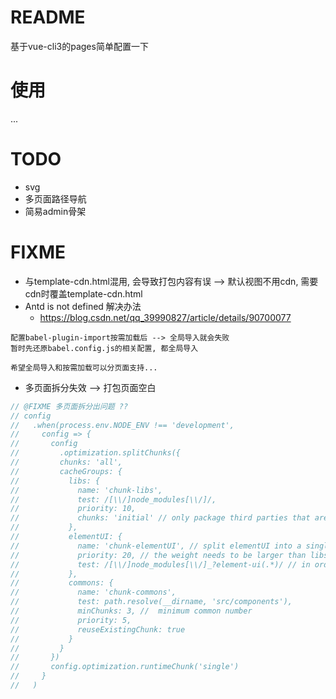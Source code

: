 # README

基于vue-cli3的pages简单配置一下

# 使用

...

# TODO

- svg
- 多页面路径导航
- 简易admin骨架

# FIXME

- 与template-cdn.html混用, 会导致打包内容有误 --> 默认视图不用cdn, 需要cdn时覆盖template-cdn.html
- Antd is not defined 解决办法
    - https://blog.csdn.net/qq_39990827/article/details/90700077

```
配置babel-plugin-import按需加载后 --> 全局导入就会失败 
暂时先还原babel.config.js的相关配置, 都全局导入

希望全局导入和按需加载可以分页面支持...
```    
    
- 多页面拆分失效 --> 打包页面空白

```js
// @FIXME 多页面拆分出问题 ??
// config
//   .when(process.env.NODE_ENV !== 'development',
//     config => {
//       config
//         .optimization.splitChunks({
//         chunks: 'all',
//         cacheGroups: {
//           libs: {
//             name: 'chunk-libs',
//             test: /[\\/]node_modules[\\/]/,
//             priority: 10,
//             chunks: 'initial' // only package third parties that are initially dependent
//           },
//           elementUI: {
//             name: 'chunk-elementUI', // split elementUI into a single package
//             priority: 20, // the weight needs to be larger than libs and app or it will be packaged into libs or app
//             test: /[\\/]node_modules[\\/]_?element-ui(.*)/ // in order to adapt to cnpm
//           },
//           commons: {
//             name: 'chunk-commons',
//             test: path.resolve(__dirname, 'src/components'),
//             minChunks: 3, //  minimum common number
//             priority: 5,
//             reuseExistingChunk: true
//           }
//         }
//       })
//       config.optimization.runtimeChunk('single')
//     }
//   )
```




